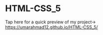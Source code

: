 # HTML-CSS_5
Tap here for a quick preview of my project->
https://umarahmad12.github.io/HTML-CSS_5/
